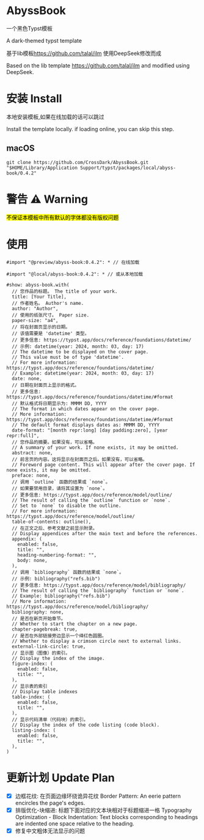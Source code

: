 # AbyssBook

一个黑色Typst模板

A dark-themed typst template

基于lib模板<https://github.com/talal/ilm> 使用DeepSeek修改而成

Based on the lib template <https://github.com/talal/ilm> and modified using DeepSeek.

# 安装 Install

本地安装模板,如果在线加载的话可以跳过

Install the template locally. if loading online, you can skip this step.

## macOS

`git clone https://github.com/CrossDark/AbyssBook.git "$HOME/Library/Application Support/typst/packages/local/abyss-book/0.4.2"`

# 警告 ⚠️ Warning

<mark>不保证本模板中所有默认的字体都没有版权问题</mark>

# 使用

```typst
#import "@preview/abyss-book:0.4.2": * // 在线加载 

#import "@local/abyss-book:0.4.2": * // 或从本地加载

#show: abyss-book.with(
  // 您作品的标题。 The title of your work.
  title: [Your Title],
  // 作者姓名。 Author's name.
  author: "Author",
  // 使用的纸张尺寸。 Paper size.
  paper-size: "a4",
  // 将在封面页显示的日期。
  // 该值需要是 'datetime' 类型。
  // 更多信息: https://typst.app/docs/reference/foundations/datetime/
  // 示例: datetime(year: 2024, month: 03, day: 17)
  // The datetime to be displayed on the cover page.
  // This value must be of type 'datetime'.
  // For more information: https://typst.app/docs/reference/foundations/datetime/
  // Example: datetime(year: 2024, month: 03, day: 17)
  date: none,
  // 日期在封面页上显示的格式。
  // 更多信息: https://typst.app/docs/reference/foundations/datetime/#format
  // 默认格式将日期显示为: MMMM DD, YYYY
  // The format in which dates appear on the cover page.
  // More information: https://typst.app/docs/reference/foundations/datetime/#format
  // The default format displays dates as: MMMM DD, YYYY
  date-format: "[month repr:long] [day padding:zero], [year repr:full]",
  // 您作品的摘要。如果没有，可以省略。
  // A summary of your work. If none exists, it may be omitted.
  abstract: none,
  // 前言页的内容。这将显示在封面页之后。如果没有，可以省略。
  // Foreword page content. This will appear after the cover page. If none exists, it may be omitted.
  preface: none,
  // 调用 `outline` 函数的结果或 `none`。
  // 如果要禁用目录，请将其设置为 `none`。
  // 更多信息: https://typst.app/docs/reference/model/outline/
  // The result of calling the `outline` function or `none`.
  // Set to `none` to disable the outline.
  // For more information: https://typst.app/docs/reference/model/outline/
  table-of-contents: outline(),
  // 在正文之后、参考文献之前显示附录。
  // Display appendices after the main text and before the references.
  appendix: (
    enabled: false,
    title: "",
    heading-numbering-format: "",
    body: none,
  ),
  // 调用 `bibliography` 函数的结果或 `none`。
  // 示例: bibliography("refs.bib")
  // 更多信息: https://typst.app/docs/reference/model/bibliography/
  // The result of calling the `bibliography` function or `none`.
  // Example: bibliography("refs.bib")
  // More information: https://typst.app/docs/reference/model/bibliography/
  bibliography: none,
  // 是否在新页开始章节。
  // Whether to start the chapter on a new page.
  chapter-pagebreak: true,
  // 是否在外部链接旁边显示一个绛红色圆圈。
  // Whether to display a crimson circle next to external links.
  external-link-circle: true,
  // 显示图（图像）的索引。
  // Display the index of the image.
  figure-index: (
    enabled: false,
    title: "",
  ),
  // 显示表的索引
  // Display table indexes
  table-index: (
    enabled: false,
    title: "",
  ),
  // 显示代码清单（代码块）的索引。
  // Display the index of the code listing (code block).
  listing-index: (
    enabled: false,
    title: "",
  ),
)
```

# 更新计划 Update Plan

- [x] 边框花纹: 在页面边缘环绕诡异花纹 Border Pattern: An eerie pattern encircles the page's edges.
- [x] 排版优化-块缩进: 标题下面对应的文本块相对于标题缩进一格 Typography Optimization - Block Indentation: Text blocks corresponding to headings are indented one space relative to the heading.
- [x] 修复中文粗体无法显示的问题
